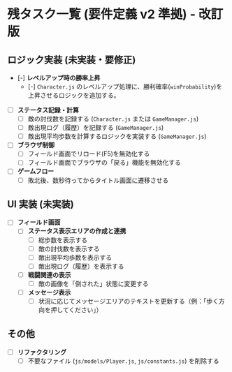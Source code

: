 # 残タスク一覧 (要件定義 v2 準拠) - 改訂版

## ロジック実装 (未実装・要修正)

- [-] **レベルアップ時の勝率上昇**
  - [-] `Character.js` のレベルアップ処理に、勝利確率(`winProbability`)を上昇させるロジックを追加する。
- [ ] **ステータス記録・計算**
  - [ ] 敵の討伐数を記録する (`Character.js` または `GameManager.js`)
  - [ ] 敵出現ログ（履歴）を記録する (`GameManager.js`)
  - [ ] 敵出現平均歩数を計算するロジックを実装する (`GameManager.js`)
- [ ] **ブラウザ制御**
  - [ ] フィールド画面でリロード(F5)を無効化する
  - [ ] フィールド画面でブラウザの「戻る」機能を無効化する
- [ ] **ゲームフロー**
  - [ ] 敗北後、数秒待ってからタイトル画面に遷移させる

## UI 実装 (未実装)

- [ ] **フィールド画面**
  - [ ] **ステータス表示エリアの作成と連携**
    - [ ] 総歩数を表示する
    - [ ] 敵の討伐数を表示する
    - [ ] 敵出現平均歩数を表示する
    - [ ] 敵出現ログ（履歴）を表示する
  - [ ] **戦闘関連の表示**
    - [ ] 敵の画像を「倒された」状態に変更する
  - [ ] **メッセージ表示**
    - [ ] 状況に応じてメッセージエリアのテキストを更新する（例：「歩く方向を押してください」）

## その他

- [ ] **リファクタリング**
  - [ ] 不要なファイル (`js/models/Player.js`, `js/constants.js`) を削除する
